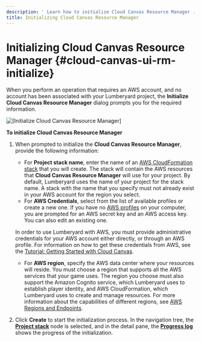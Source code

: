 ```yaml
---
description: ' Learn how to initialize Cloud Canvas Resource Manager . '
title: Initializing Cloud Canvas Resource Manager
---
```

# Initializing Cloud Canvas Resource Manager {#cloud-canvas-ui-rm-initialize}

When you perform an operation that requires an AWS account, and no account has been associated with your Lumberyard project, the **Initialize Cloud Canvas Resource Manager** dialog prompts you for the required information\.

![\[Initialize Cloud Canvas Resource Manager\]](/images/userguide/cloud_canvas/cloud-canvas-ui-rm-initialize.png)

**To initialize **Cloud Canvas Resource Manager****

1. When prompted to initialize the **Cloud Canvas Resource Manager**, provide the following information:
   + For **Project stack name**, enter the name of an [AWS CloudFormation stack](https://docs.aws.amazon.com/AWSCloudFormation/latest/UserGuide/cfn-whatis-concepts.html#d0e3545) that you will create\. The stack will contain the AWS resources that **Cloud Canvas Resource Manager** will use for your project\. By default, Lumberyard uses the name of your project for the stack name\. A stack with the name that you specify must not already exist in your AWS account for the region you select\.
   +  For **AWS Credentials**, select from the list of available profiles or create a new one\. If you have no [AWS profiles](https://docs.aws.amazon.com/cli/latest/userguide/cli-chap-getting-started.html#cli-multiple-profiles) on your computer, you are prompted for an AWS secret key and an AWS access key\. You can also edit an existing one\.

     In order to use Lumberyard with AWS, you must provide administrative credentials for your AWS account either directly, or through an AWS profile\. For information on how to get these credentials from AWS, see the [Tutorial: Getting Started with Cloud Canvas](/docs/userguide/gems/cloud-canvas/tutorial.md)\.
   +  For **AWS region**, specify the AWS data center where your resources will reside\. You must choose a region that supports all the AWS services that your game uses\. The region you choose must also support the Amazon Cognito service, which Lumberyard uses to establish player identity, and AWS CloudFormation, which Lumberyard uses to create and manage resources\. For more information about the capabilities of different regions, see [AWS Regions and Endpoints](https://docs.aws.amazon.com/general/latest/gr/rande.html)\.

1. Click **Create** to start the initialization process\. In the navigation tree, the [**Project stack**](/docs/userguide/gems/cloud-canvas/ui-rm-project-stack.md) node is selected, and in the detail pane, the [**Progress log**](/docs/userguide/gems/cloud-canvas/ui-rm-progress-log.md) shows the progress of the initialization\.